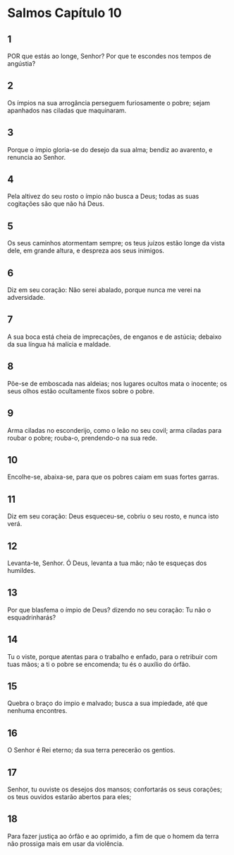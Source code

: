 # Salmos Capítulo 10

## 1
POR que estás ao longe, Senhor? Por que te escondes nos tempos de angústia?

## 2
Os ímpios na sua arrogância perseguem furiosamente o pobre; sejam apanhados nas ciladas que maquinaram.

## 3
Porque o ímpio gloria-se do desejo da sua alma; bendiz ao avarento, e renuncia ao Senhor.

## 4
Pela altivez do seu rosto o ímpio não busca a Deus; todas as suas cogitações são que não há Deus.

## 5
Os seus caminhos atormentam sempre; os teus juízos estão longe da vista dele, em grande altura, e despreza aos seus inimigos.

## 6
Diz em seu coração: Não serei abalado, porque nunca me verei na adversidade.

## 7
A sua boca está cheia de imprecações, de enganos e de astúcia; debaixo da sua língua há malícia e maldade.

## 8
Põe-se de emboscada nas aldeias; nos lugares ocultos mata o inocente; os seus olhos estão ocultamente fixos sobre o pobre.

## 9
Arma ciladas no esconderijo, como o leão no seu covil; arma ciladas para roubar o pobre; rouba-o, prendendo-o na sua rede.

## 10
Encolhe-se, abaixa-se, para que os pobres caiam em suas fortes garras.

## 11
Diz em seu coração: Deus esqueceu-se, cobriu o seu rosto, e nunca isto verá.

## 12
Levanta-te, Senhor. Ó Deus, levanta a tua mão; não te esqueças dos humildes.

## 13
Por que blasfema o ímpio de Deus? dizendo no seu coração: Tu não o esquadrinharás?

## 14
Tu o viste, porque atentas para o trabalho e enfado, para o retribuir com tuas mãos; a ti o pobre se encomenda; tu és o auxílio do órfão.

## 15
Quebra o braço do ímpio e malvado; busca a sua impiedade, até que nenhuma encontres.

## 16
O Senhor é Rei eterno; da sua terra perecerão os gentios.

## 17
Senhor, tu ouviste os desejos dos mansos; confortarás os seus corações; os teus ouvidos estarão abertos para eles;

## 18
Para fazer justiça ao órfão e ao oprimido, a fim de que o homem da terra não prossiga mais em usar da violência.

